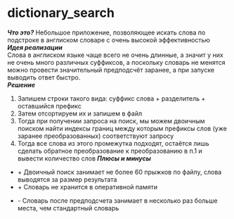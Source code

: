 # dictionary_search
 ***Что это?***
 Небольшое приложение, позволяющее искать слова по подстроке в англиском словаре с очень высокой эффективностью\
 ***Идея реализации***\
 Слова в англиском языке чаще всего не очень длинные, а значит у них не очень много различных суффиксов, а поскольку словарь не менятся можно провести
 значительный предподсчёт заранее, а при запуске выводить ответ быстро.\
 ***Решение***
 1. Запишем строки такого вида: суффикс слова + разделитель + оставшийся префикс
 2. Затем отсортируем их и запишем в файл
 3. Тогда при получении запроса на поиск, мы можем двоичным поиском найти индексы границ между которым префиксы слов (уже заранее преобразованных) соответствуют запросу
 4. Тогда все слова из этого промежутка подходят, остаётся лишь сделать обратное преобразование к преобразованию в п.1 и вывести количество слов
 ***Плюсы и минусы***
 + \+ Двоичный поиск занимает не более 60 прыжков по файлу, слова выводятся за размер результата
 + \+ Словарь не хранится в оперативной памяти
 - \- Словарь после предподсчета занимает в несколько раз больше места, чем стандартный словарь
 
